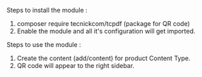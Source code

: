 Steps to install the module : 

1) composer require tecnickcom/tcpdf (package for QR code)
2) Enable the module and all it's configuration will get imported.


Steps to use the module : 

1) Create the content (add/content) for product Content Type.
2) QR code will appear to the right sidebar.
